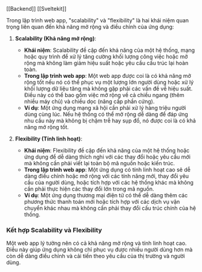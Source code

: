 [[Backend]]
[[Sveltekit]]

Trong lập trình web app, "scalability" và "flexibility" là hai khái niệm quan trọng liên quan đến khả năng mở rộng và điều chỉnh của ứng dụng:

1. **Scalability (Khả năng mở rộng)**:
    
    - **Khái niệm**: Scalability đề cập đến khả năng của một hệ thống, mạng hoặc quy trình để xử lý tăng cường khối lượng công việc hoặc mở rộng mà không làm giảm hiệu suất hoặc yêu cầu cấu trúc lại hoàn toàn.
    - **Trong lập trình web app**: Một web app được coi là có khả năng mở rộng tốt nếu nó có thể phục vụ một lượng lớn người dùng hoặc xử lý khối lượng dữ liệu tăng mà không gặp phải các vấn đề về hiệu suất. Điều này có thể bao gồm việc mở rộng về cả chiều ngang (thêm nhiều máy chủ) và chiều dọc (nâng cấp phần cứng).
    - **Ví dụ**: Một ứng dụng mạng xã hội cần phải xử lý hàng triệu người dùng cùng lúc. Nếu hệ thống có thể mở rộng dễ dàng để đáp ứng nhu cầu này mà không bị chậm trễ hay sụp đổ, nó được coi là có khả năng mở rộng tốt.
2. **Flexibility (Tính linh hoạt)**:
    
    - **Khái niệm**: Flexibility đề cập đến khả năng của một hệ thống hoặc ứng dụng để dễ dàng thích nghi với các thay đổi hoặc yêu cầu mới mà không cần phải viết lại toàn bộ mã nguồn hoặc kiến trúc.
    - **Trong lập trình web app**: Một ứng dụng có tính linh hoạt cao sẽ dễ dàng điều chỉnh hoặc mở rộng với các tính năng mới, thay đổi yêu cầu của người dùng, hoặc tích hợp với các hệ thống khác mà không cần phải thực hiện các thay đổi lớn trong mã nguồn.
    - **Ví dụ**: Một ứng dụng thương mại điện tử có thể dễ dàng thêm các phương thức thanh toán mới hoặc tích hợp với các dịch vụ vận chuyển khác nhau mà không cần phải thay đổi cấu trúc chính của hệ thống.

### Kết hợp Scalability và Flexibility

Một web app lý tưởng nên có cả khả năng mở rộng và tính linh hoạt cao. Điều này giúp ứng dụng không chỉ phục vụ được nhiều người dùng hơn mà còn dễ dàng điều chỉnh và cải tiến theo yêu cầu của thị trường và người dùng.